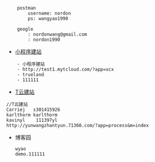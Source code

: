 


```
    postman
        username: nordon
        ps: wangyao1990
```

```
    geogle 
        : nordonwang@gmail.com
        : nordon1990
```

- [小程序建站](http://test1.mytcloud.com/?app=xcx)	
```
    - 小程序建站
    - http://test1.mytcloud.com/?app=xcx	
    - trueland	
    - 111111
```


-	[T云建站](http://yunwangzhantyun.71360.com/?app=process&m=index)
```
//T云建站
Carriej   s301415926
karlthorm karlthorm
kavinyl    111397yl
http://yunwangzhantyun.71360.com/?app=process&m=index
```
- 博客园

  ```
  wyao
  demo.111111
  ```

  